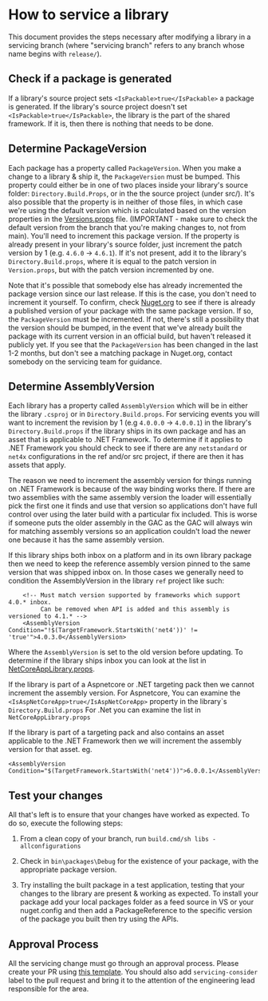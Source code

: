 # How to service a library

This document provides the steps necessary after modifying a library in a servicing branch (where "servicing branch" refers to any branch whose name begins with `release/`).

## Check if a package is generated

If a library's source project sets `<IsPackable>true</IsPackable>` a package is generated. If the library's source project doesn't set `<IsPackable>true</IsPackable>`, the library is the part of the shared framework. If it is, then there is nothing that needs to be done.

## Determine PackageVersion

Each package has a property called `PackageVersion`. When you make a change to a library & ship it, the `PackageVersion` must be bumped. This property could either be in one of two places inside your library's source folder: `Directory.Build.Props`, or in the the source project (under src/). It's also possible that the property is in neither of those files, in which case we're using the default version which is calculated based on the version properties in the [Versions.props](https://github.com/dotnet/runtime/blob/95147163dac477da5177f5c5402ae9b93feb5c89/eng/Versions.props#L6-L8) file. (IMPORTANT - make sure to check the default version from the branch that you're making changes to, not from main). You'll need to increment this package version. If the property is already present in your library's source folder, just increment the patch version by 1 (e.g. `4.6.0` -> `4.6.1`). If it's not present, add it to the  library's `Directory.Build.props`, where it is equal to the patch version in `Version.props`, but with the patch version incremented by one.

Note that it's possible that somebody else has already incremented the package version since our last release. If this is the case, you don't need to increment it yourself. To confirm, check [Nuget.org](https://www.nuget.org/) to see if there is already a published version of your package with the same package version. If so, the `PackageVersion` must be incremented. If not, there's still a possibility that the version should be bumped, in the event that we've already built the package with its current version in an official build, but haven't released it publicly yet. If you see that the `PackageVersion` has been changed in the last 1-2 months, but don't see a matching package in Nuget.org, contact somebody on the servicing team for guidance.

## Determine AssemblyVersion

Each library has a property called `AssemblyVersion` which will be in either the library `.csproj` or in `Directory.Build.props`. For servicing events you will want to increment the revision by 1 (e.g `4.0.0.0` -> `4.0.0.1`) in the library's `Directory.Build.props` if the library ships in its own package and has an asset that is applicable to .NET Framework. To determine if it applies to .NET Framework you should check to see if there are any `netstandard` or `net4x` configurations in the ref and/or src project, if there are then it has assets that apply.

The reason we need to increment the assembly version for things running on .NET Framework is because of the way binding works there. If there are two assemblies with the same assembly version the loader will essentially pick the first one it finds and use that version so applications don't have full control over using the later build with a particular fix included. This is worse if someone puts the older assembly in the GAC as the GAC will always win for matching assembly versions so an application couldn't load the newer one because it has the same assembly version.

If this library ships both inbox on a platform and in its own library package then we need to keep the reference assembly version pinned to the same version that was shipped inbox on. In those cases we generally need to condition the AssemblyVersion in the library `ref` project like such:

```
    <!-- Must match version supported by frameworks which support 4.0.* inbox.
         Can be removed when API is added and this assembly is versioned to 4.1.* -->
    <AssemblyVersion Condition="!$(TargetFramework.StartsWith('net4'))' != 'true'">4.0.3.0</AssemblyVersion>
```
Where the `AssemblyVersion` is set to the old version before updating. To determine if the library ships inbox you can look at the list in [NetCoreAppLibrary.props](https://github.com/dotnet/runtime/blob/95147163dac477da5177f5c5402ae9b93feb5c89/src/libraries/NetCoreAppLibrary.props#L1).

If the library is part of a Aspnetcore or .NET targeting pack then we cannot increment the assembly version. For Aspnetcore, You can examine the ```<IsAspNetCoreApp>true</IsAspNetCoreApp>``` property in the library`s ```Directory.Build.props```
For .Net you can examine the list in ```NetCoreAppLibrary.props```

If the library is part of a targeting pack and also contains an asset applicable to the .NET Framework then we will increment the assembly version for that asset.
eg.
```
<AssemblyVersion Condition="$(TargetFramework.StartsWith('net4'))">6.0.0.1</AssemblyVersion>
```

## Test your changes

All that's left is to ensure that your changes have worked as expected. To do so, execute the following steps:

1. From a clean copy of your branch, run `build.cmd/sh libs -allconfigurations`

2. Check in `bin\packages\Debug` for the existence of your package, with the appropriate package version.

3. Try installing the built package in a test application, testing that your changes to the library are present & working as expected.
   To install your package add your local packages folder as a feed source in VS or your nuget.config and then add a PackageReference to the specific version of the package you built then try using the APIs.

## Approval Process

All the servicing change must go through an approval process. Please create your PR using [this template](https://raw.githubusercontent.com/dotnet/runtime/main/.github/PULL_REQUEST_TEMPLATE/servicing_pull_request_template.md). You should also add `servicing-consider` label to the pull request and bring it to the attention of the engineering lead responsible for the area.
